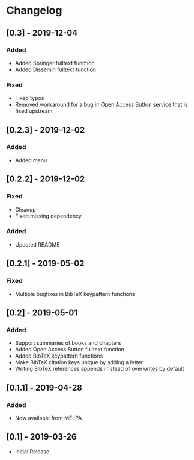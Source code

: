 # Changelog

## [0.3] - 2019-12-04
### Added
- Added Springer fulltext function
- Added Dissemin fulltext function

### Fixed
- Fixed typos
- Removed workaround for a bug in Open Access Button service that is fixed upstream

## [0.2.3] - 2019-12-02
### Added
- Added menu

## [0.2.2] - 2019-12-02
### Fixed
- Cleanup
- Fixed missing dependency

### Added
- Updated README

## [0.2.1] - 2019-05-02
### Fixed
- Multiple bugfixes in BibTeX keypattern functions

## [0.2] - 2019-05-01
### Added
- Support summaries of books and chapters
- Added Open Access Button fulltext function
- Added BibTeX keypattern functions
- Make BibTeX citation keys unique by adding a letter
- Writing BibTeX references appends in stead of overwrites by default

## [0.1.1] - 2019-04-28
### Added
- Now available from MELPA

## [0.1] - 2019-03-26
- Initial Release
